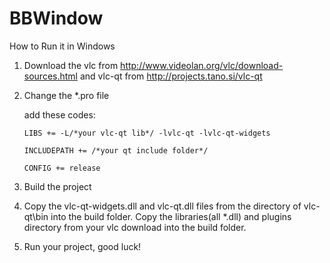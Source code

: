 BBWindow
========

How to Run it in Windows

1. Download the vlc from http://www.videolan.org/vlc/download-sources.html
   and vlc-qt from http://projects.tano.si/vlc-qt

2. Change the *.pro file 

   add these codes:
   
       LIBS += -L/*your vlc-qt lib*/ -lvlc-qt -lvlc-qt-widgets
       
       INCLUDEPATH += /*your qt include folder*/
       
       CONFIG += release

3. Build the project

4. Copy the vlc-qt-widgets.dll and vlc-qt.dll files from the directory of vlc-qt\bin into the build folder.
   Copy the libraries(all *.dll) and plugins directory from your vlc download into the build folder.

5. Run your project, good luck!
